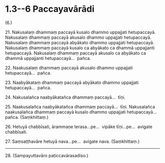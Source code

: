 # 1.3--6 Paccayavārādi

(6.)

21\. Nakusalaṃ dhammaṃ paccayā kusalo dhammo uppajjati hetupaccayā. Nakusalaṃ dhammaṃ paccayā akusalo dhammo uppajjati hetupaccayā. Nakusalaṃ dhammaṃ paccayā abyākato dhammo uppajjati hetupaccayā. Nakusalaṃ dhammaṃ paccayā kusalo ca abyākato ca dhammā uppajjanti hetupaccayā. Nakusalaṃ dhammaṃ paccayā akusalo ca abyākato ca dhammā uppajjanti hetupaccayā…  pañca.

22\. Naakusalaṃ dhammaṃ paccayā akusalo dhammo uppajjati hetupaccayā…  pañca.

23\. Naabyākataṃ dhammaṃ paccayā abyākato dhammo uppajjati hetupaccayā…  pañca.

24\. Nakusalañca naabyākatañca dhammaṃ paccayā…  tīṇi.

25\. Naakusalañca naabyākatañca dhammaṃ paccayā…  tīṇi. Nakusalañca naakusalañca dhammaṃ paccayā kusalo dhammo uppajjati hetupaccayā…  pañca. (Saṃkhittaṃ.)

26\. Hetuyā chabbīsati, ārammaṇe terasa…pe…  vipāke tīṇi…pe…  avigate chabbīsati.

27\. Saṃsaṭṭhavāre hetuyā nava…pe…  avigate nava. (Saṃkhittaṃ.)

---

28\. (Sampayuttavāro paṭiccavārasadiso.)
